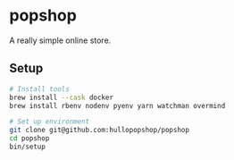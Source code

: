 # popshop

A really simple online store.

## Setup

```bash
# Install tools
brew install --cask docker
brew install rbenv nodenv pyenv yarn watchman overmind

# Set up environment
git clone git@github.com:hullopopshop/popshop
cd popshop
bin/setup
```
